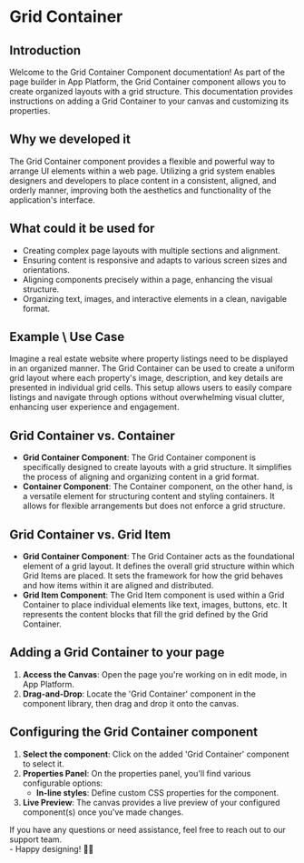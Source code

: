 # Grid Container

## Introduction

Welcome to the Grid Container Component documentation! As part of the page builder in App Platform, the Grid Container component allows you to create organized layouts with a grid structure. This documentation provides instructions on adding a Grid Container to your canvas and customizing its properties.

## Why we developed it

The Grid Container component provides a flexible and powerful way to arrange UI elements within a web page. Utilizing a grid system enables designers and developers to place content in a consistent, aligned, and orderly manner, improving both the aesthetics and functionality of the application's interface.

## What could it be used for

* Creating complex page layouts with multiple sections and alignment.
* Ensuring content is responsive and adapts to various screen sizes and orientations.
* Aligning components precisely within a page, enhancing the visual structure.
* Organizing text, images, and interactive elements in a clean, navigable format.

## **Example \ Use Case**

Imagine a real estate website where property listings need to be displayed in an organized manner. The Grid Container can be used to create a uniform grid layout where each property's image, description, and key details are presented in individual grid cells. This setup allows users to easily compare listings and navigate through options without overwhelming visual clutter, enhancing user experience and engagement.

## Grid Container vs. Container

* **Grid Container Component**: The Grid Container component is specifically designed to create layouts with a grid structure. It simplifies the process of aligning and organizing content in a grid format.
* **Container Component**: The Container component, on the other hand, is a versatile element for structuring content and styling containers. It allows for flexible arrangements but does not enforce a grid structure.

## Grid Container vs. Grid Item

* **Grid Container Component**: The Grid Container acts as the foundational element of a grid layout. It defines the overall grid structure within which Grid Items are placed. It sets the framework for how the grid behaves and how items within it are aligned and distributed.
* **Grid Item Component**: The Grid Item component is used within a Grid Container to place individual elements like text, images, buttons, etc. It represents the content blocks that fill the grid defined by the Grid Container.

## Adding a Grid Container to your page

1. **Access the Canvas**: Open the page you're working on in edit mode, in App Platform.
2. **Drag-and-Drop**: Locate the 'Grid Container' component in the component library, then drag and drop it onto the canvas.

## Configuring the Grid Container component

1. **Select the component**: Click on the added 'Grid Container' component to select it.
2. **Properties Panel**: On the properties panel, you'll find various configurable options:
   * **In-line styles**: Define custom CSS properties for the component.&#x20;
3. **Live Preview**: The canvas provides a live preview of your configured component(s) once you've made changes.



If you have any questions or need assistance, feel free to reach out to our support team.\
&#x20;\- Happy designing! 🎨🚀
